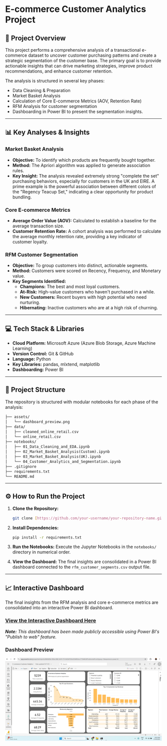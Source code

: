 # E-commerce Customer Analytics Project

## 🚀 Project Overview

This project performs a comprehensive analysis of a transactional e-commerce dataset to uncover customer purchasing patterns and create a strategic segmentation of the customer base. The primary goal is to provide actionable insights that can drive marketing strategies, improve product recommendations, and enhance customer retention.

The analysis is structured in several key phases:
* Data Cleaning & Preparation
* Market Basket Analysis
* Calculation of Core E-commerce Metrics (AOV, Retention Rate)
* RFM Analysis for customer segmentation
* Dashboarding in Power BI to present the segmentation insights.

---

## 📊 Key Analyses & Insights

### Market Basket Analysis
* **Objective:** To identify which products are frequently bought together.
* **Method:** The Apriori algorithm was applied to generate association rules.
* **Key Insight:** The analysis revealed extremely strong "complete the set" purchasing behaviors, especially for customers in the UK and EIRE. A prime example is the powerful association between different colors of the "Regency Teacup Set," indicating a clear opportunity for product bundling.

### Core E-commerce Metrics
* **Average Order Value (AOV):** Calculated to establish a baseline for the average transaction size.
* **Customer Retention Rate:** A cohort analysis was performed to calculate the average monthly retention rate, providing a key indicator of customer loyalty.

### RFM Customer Segmentation
* **Objective:** To group customers into distinct, actionable segments.
* **Method:** Customers were scored on Recency, Frequency, and Monetary value.
* **Key Segments Identified:**
    * **Champions:** The best and most loyal customers.
    * **At-Risk:** High-value customers who haven't purchased in a while.
    * **New Customers:** Recent buyers with high potential who need nurturing.
    * **Hibernating:** Inactive customers who are at a high risk of churning.

---

## 💻 Tech Stack & Libraries

* **Cloud Platform:** Microsoft Azure (Azure Blob Storage, Azure Machine Learning)
* **Version Control:** Git & GitHub
* **Language:** Python
* **Key Libraries:** pandas, mlxtend, matplotlib
* **Dashboarding:** Power BI

---

## 📁 Project Structure

The repository is structured with modular notebooks for each phase of the analysis:

```
├── assets/
│   └── dashboard_preview.png
├── data/
│   ├── cleaned_online_retail.csv
│   └── online_retail.csv
├── notebooks/
│   ├── 01_Data_Cleaning_and_EDA.ipynb
│   ├── 02_Market_Basket_Analysis(Custom).ipynb
│   ├── 03_Market_Basket_Analysis(UK).ipynb
│   └── 04_Customer_Analytics_and_Segmentation.ipynb
├── .gitignore
├── requirements.txt
└── README.md
```

---

## ⚙️ How to Run the Project

1.  **Clone the Repository:**
    ```bash
    git clone [https://github.com/your-username/your-repository-name.git](https://github.com/your-username/your-repository-name.git)
    ```
2.  **Install Dependencies:**
    ```bash
    pip install -r requirements.txt
    ```
3.  **Run the Notebooks:**
    Execute the Jupyter Notebooks in the `notebooks/` directory in numerical order.

4.  **View the Dashboard:**
    The final insights are consolidated in a Power BI dashboard connected to the `rfm_customer_segments.csv` output file.
---

## 📈 Interactive Dashboard

The final insights from the RFM analysis and core e-commerce metrics are consolidated into an interactive Power BI dashboard.

### [View the Interactive Dashboard Here](https://app.powerbi.com/reportEmbed?reportId=d0e9d2be-45ba-408c-b674-7512d2b87036&autoAuth=true&ctid=7b0130f1-5446-414e-848d-c136c10a4340)

*__Note:__ This dashboard has been made publicly accessible using Power BI's "Publish to web" feature.*

### Dashboard Preview

![Dashboard Preview](assets/dashboard_preview.png)

